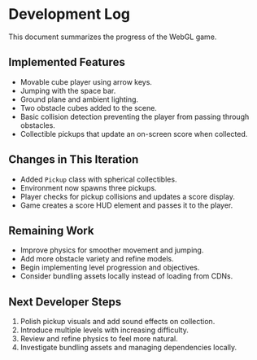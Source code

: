 # Development Log

This document summarizes the progress of the WebGL game.

## Implemented Features
- Movable cube player using arrow keys.
- Jumping with the space bar.
- Ground plane and ambient lighting.
- Two obstacle cubes added to the scene.
- Basic collision detection preventing the player from passing through obstacles.
- Collectible pickups that update an on-screen score when collected.

## Changes in This Iteration
- Added `Pickup` class with spherical collectibles.
- Environment now spawns three pickups.
- Player checks for pickup collisions and updates a score display.
- Game creates a score HUD element and passes it to the player.

## Remaining Work
- Improve physics for smoother movement and jumping.
- Add more obstacle variety and refine models.
- Begin implementing level progression and objectives.
- Consider bundling assets locally instead of loading from CDNs.

## Next Developer Steps
1. Polish pickup visuals and add sound effects on collection.
2. Introduce multiple levels with increasing difficulty.
3. Review and refine physics to feel more natural.
4. Investigate bundling assets and managing dependencies locally.

